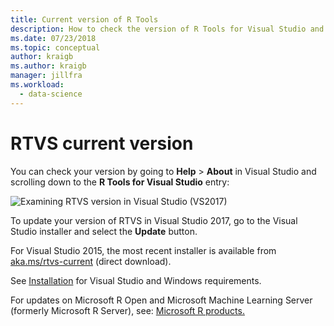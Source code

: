 ```yaml
---
title: Current version of R Tools
description: How to check the version of R Tools for Visual Studio and install updates.
ms.date: 07/23/2018
ms.topic: conceptual
author: kraigb
ms.author: kraigb
manager: jillfra
ms.workload:
  - data-science
---
```


# RTVS current version

You can check your version by going to **Help** > **About** in Visual Studio and scrolling down to the **R Tools for Visual Studio** entry:

![Examining RTVS version in Visual Studio (VS2017)](media/current-version.png)

To update your version of RTVS in Visual Studio 2017, go to the Visual Studio installer and select the **Update** button.

For Visual Studio 2015, the most recent installer is available from [aka.ms/rtvs-current](https://rtvs.blob.core.windows.net/download/RTVS_2017-12-18.1.exe) (direct download).

See [Installation](installing-r-tools-for-visual-studio.md) for Visual Studio and Windows requirements.

For updates on Microsoft R Open and Microsoft Machine Learning Server (formerly Microsoft R Server), see: [Microsoft R products.](https://azure.microsoft.com/?ocid=cloudplat_hp)
